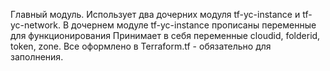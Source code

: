 Главный модуль. Использует два дочерних модуля tf-yc-instance и tf-yc-network.
В дочернем модуле tf-yc-instance прописаны переменные для функционирования
Принимает в себя переменные cloudid, folderid, token, zone. Все оформлено в Terraform.tf - обязательно для заполнения.

